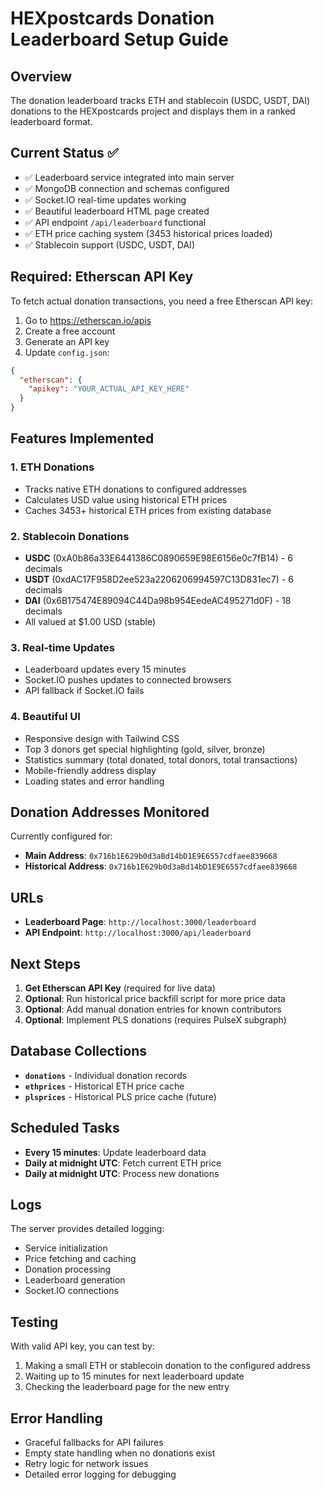 # HEXpostcards Donation Leaderboard Setup Guide

## Overview
The donation leaderboard tracks ETH and stablecoin (USDC, USDT, DAI) donations to the HEXpostcards project and displays them in a ranked leaderboard format.

## Current Status ✅
- ✅ Leaderboard service integrated into main server
- ✅ MongoDB connection and schemas configured
- ✅ Socket.IO real-time updates working
- ✅ Beautiful leaderboard HTML page created
- ✅ API endpoint `/api/leaderboard` functional
- ✅ ETH price caching system (3453 historical prices loaded)
- ✅ Stablecoin support (USDC, USDT, DAI)

## Required: Etherscan API Key

To fetch actual donation transactions, you need a free Etherscan API key:

1. Go to https://etherscan.io/apis
2. Create a free account
3. Generate an API key
4. Update `config.json`:

```json
{
  "etherscan": {
    "apikey": "YOUR_ACTUAL_API_KEY_HERE"
  }
}
```

## Features Implemented

### 1. ETH Donations
- Tracks native ETH donations to configured addresses
- Calculates USD value using historical ETH prices
- Caches 3453+ historical ETH prices from existing database

### 2. Stablecoin Donations
- **USDC** (0xA0b86a33E6441386C0890659E98E6156e0c7fB14) - 6 decimals
- **USDT** (0xdAC17F958D2ee523a2206206994597C13D831ec7) - 6 decimals  
- **DAI** (0x6B175474E89094C44Da98b954EedeAC495271d0F) - 18 decimals
- All valued at $1.00 USD (stable)

### 3. Real-time Updates
- Leaderboard updates every 15 minutes
- Socket.IO pushes updates to connected browsers
- API fallback if Socket.IO fails

### 4. Beautiful UI
- Responsive design with Tailwind CSS
- Top 3 donors get special highlighting (gold, silver, bronze)
- Statistics summary (total donated, total donors, total transactions)
- Mobile-friendly address display
- Loading states and error handling

## Donation Addresses Monitored

Currently configured for:
- **Main Address**: `0x716b1E629b0d3aBd14bD1E9E6557cdfaee839668`
- **Historical Address**: `0x716b1E629b0d3aBd14bD1E9E6557cdfaee839668`

## URLs

- **Leaderboard Page**: `http://localhost:3000/leaderboard`
- **API Endpoint**: `http://localhost:3000/api/leaderboard`

## Next Steps

1. **Get Etherscan API Key** (required for live data)
2. **Optional**: Run historical price backfill script for more price data
3. **Optional**: Add manual donation entries for known contributors
4. **Optional**: Implement PLS donations (requires PulseX subgraph)

## Database Collections

- **`donations`** - Individual donation records
- **`ethprices`** - Historical ETH price cache
- **`plsprices`** - Historical PLS price cache (future)

## Scheduled Tasks

- **Every 15 minutes**: Update leaderboard data
- **Daily at midnight UTC**: Fetch current ETH price
- **Daily at midnight UTC**: Process new donations

## Logs

The server provides detailed logging:
- Service initialization
- Price fetching and caching
- Donation processing
- Leaderboard generation
- Socket.IO connections

## Testing

With valid API key, you can test by:
1. Making a small ETH or stablecoin donation to the configured address
2. Waiting up to 15 minutes for next leaderboard update
3. Checking the leaderboard page for the new entry

## Error Handling

- Graceful fallbacks for API failures
- Empty state handling when no donations exist
- Retry logic for network issues
- Detailed error logging for debugging
